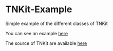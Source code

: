 # TNKit-Example
Simple example of the different classes of TNKit

You can see an example [here](http://primalmotion.github.com/TNKit-Example/)

The source of TNKit are available [here](http://github.com/primalmotion/TNKit)

